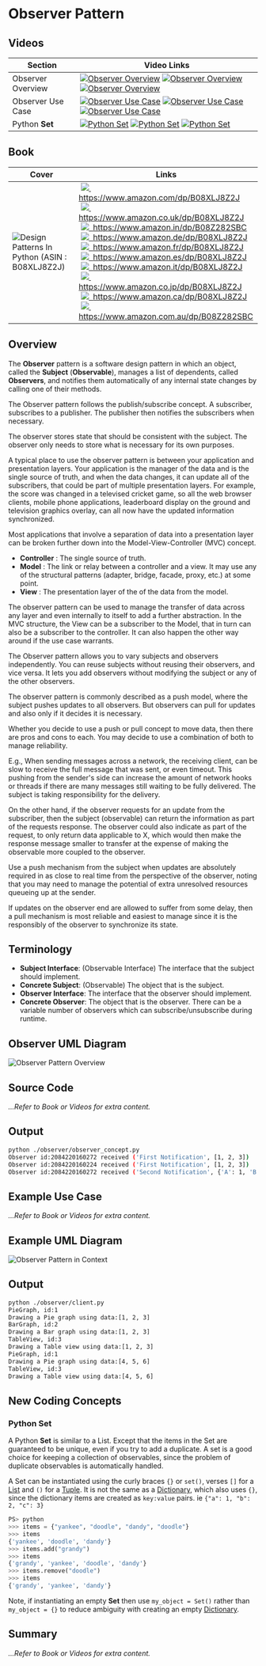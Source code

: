 # Observer Pattern

## Videos

Section | Video Links
-|-
Observer Overview |  <a id="udemyVideoLink" href="https://www.udemy.com/course/design-patterns-in-python/learn/lecture/16397486/?referralCode=7493DBBBF97FF2B0D24D" target="_blank" title="Observer Overview"><img src="/img/udemy_btn_sm.gif" alt="Observer Overview"/></a>&nbsp;<a id="ytVideoLink" href="https://youtu.be/w4d3KUhJbek&list=PLKWUX7aMnlEJzRvCXnwFEdk_WJDNjMDOo" target="_blank" title="Observer Overview"><img src="/img/yt_btn_sm.gif" alt="Observer Overview"/></a>&nbsp;<a id="skillShareVideoLink" href="https://skl.sh/34SM2Xg" target="_blank" title="Observer Overview"><img src="/img/skillshare_btn_sm.gif" alt="Observer Overview"/></a>
Observer Use Case | <a id="udemyVideoLink" href="https://www.udemy.com/course/design-patterns-in-python/learn/lecture/25582772/?referralCode=7493DBBBF97FF2B0D24D" target="_blank" title="Observer Use Case"><img src="/img/udemy_btn_sm.gif" alt="Observer Use Case"/></a>&nbsp;<a id="ytVideoLink" href="https://youtu.be/vCA5ZtP-bII&list=PLKWUX7aMnlEJzRvCXnwFEdk_WJDNjMDOo" target="_blank" title="Observer Use Case"><img src="/img/yt_btn_sm.gif" alt="Observer Use Case"/></a>&nbsp;<a id="skillShareVideoLink" href="https://skl.sh/34SM2Xg" target="_blank" title="Observer Use Case"><img src="/img/skillshare_btn_sm.gif" alt="Observer Use Case"/></a>
Python **Set** | <a id="udemyVideoLink" href="https://www.udemy.com/course/design-patterns-in-python/learn/lecture/25582780/?referralCode=7493DBBBF97FF2B0D24D" target="_blank" title="Python Set"><img src="/img/udemy_btn_sm.gif" alt="Python Set"/></a>&nbsp;<a id="ytVideoLink" href="https://youtu.be/RnF-yEFsZdc&list=PLKWUX7aMnlEJzRvCXnwFEdk_WJDNjMDOo" target="_blank" title="Python Set"><img src="/img/yt_btn_sm.gif" alt="Python Set"/></a>&nbsp;<a id="skillShareVideoLink" href="https://skl.sh/34SM2Xg" target="_blank" title="Python Set"><img src="/img/skillshare_btn_sm.gif" alt="Python Set"/></a>

## Book 

Cover | Links
-|-
![Design Patterns In Python (ASIN : B08XLJ8Z2J)](/img/design_patterns_in_python_book_125x178.jpg) | &nbsp;<a href="https://www.amazon.com/dp/B08XLJ8Z2J"><img src="/img/flag_us.gif">&nbsp; https://www.amazon.com/dp/B08XLJ8Z2J</a><br/>&nbsp;<a href="https://www.amazon.co.uk/dp/B08XLJ8Z2J"><img src="/img/flag_uk.gif">&nbsp; https://www.amazon.co.uk/dp/B08XLJ8Z2J</a><br/>&nbsp;<a href="https://www.amazon.in/dp/B08Z282SBC"><img src="/img/flag_in.gif">&nbsp; https://www.amazon.in/dp/B08Z282SBC</a><br/>&nbsp;<a href="https://www.amazon.de/dp/B08XLJ8Z2J"><img src="/img/flag_de.gif">&nbsp; https://www.amazon.de/dp/B08XLJ8Z2J</a><br/>&nbsp;<a href="https://www.amazon.fr/dp/B08XLJ8Z2J"><img src="/img/flag_fr.gif">&nbsp; https://www.amazon.fr/dp/B08XLJ8Z2J</a><br/>&nbsp;<a href="https://www.amazon.es/dp/B08XLJ8Z2J"><img src="/img/flag_es.gif">&nbsp; https://www.amazon.es/dp/B08XLJ8Z2J</a><br/>&nbsp;<a href="https://www.amazon.it/dp/B08XLJ8Z2J"><img src="/img/flag_it.gif">&nbsp; https://www.amazon.it/dp/B08XLJ8Z2J</a><br/>&nbsp;<a href="https://www.amazon.co.jp/dp/B08XLJ8Z2J"><img src="/img/flag_jp.gif">&nbsp; https://www.amazon.co.jp/dp/B08XLJ8Z2J</a><br/>&nbsp;<a href="https://www.amazon.ca/dp/B08XLJ8Z2J"><img src="/img/flag_ca.gif">&nbsp; https://www.amazon.ca/dp/B08XLJ8Z2J</a><br/>&nbsp;<a href="https://www.amazon.com.au/dp/B08Z282SBC"><img src="/img/flag_au.gif">&nbsp; https://www.amazon.com.au/dp/B08Z282SBC</a>

## Overview

The **Observer** pattern is a software design pattern in which an object, called the **Subject** (**Observable**), manages a list of dependents, called **Observers**, and notifies them automatically of any internal state changes by calling one of their methods. 

The Observer pattern follows the publish/subscribe concept. A subscriber, subscribes to a publisher. The publisher then notifies the subscribers when necessary.

The observer stores state that should be consistent with the subject. The observer only needs to store what is necessary for its own purposes.

A typical place to use the observer pattern is between your application and presentation layers. Your application is the manager of the data and is the single source of truth, and when the data changes, it can update all of the subscribers, that could be part of multiple presentation layers. For example, the score was changed in a televised cricket game, so all the web browser clients, mobile phone applications, leaderboard display on the ground and television graphics overlay, can all now have the updated information synchronized.

Most applications that involve a separation of data into a presentation layer can be broken further down into the Model-View-Controller (MVC) concept.

* **Controller** : The single source of truth.
* **Model** : The link or relay between a controller and a view. It may use any of the structural patterns (adapter, bridge, facade, proxy, etc.) at some point.
* **View** : The presentation layer of the of the data from the model.

The observer pattern can be used to manage the transfer of data across any layer and even internally to itself to add a further abstraction. In the MVC structure, the View can be a subscriber to the Model, that in turn can also be a subscriber to the controller. It can also happen the other way around if the use case warrants. 

The Observer pattern allows you to vary subjects and observers independently. You can reuse subjects without reusing their observers, and vice versa. It lets you add observers without modifying the subject or any of the other observers. 

The observer pattern is commonly described as a push model, where the subject pushes updates to all observers. But observers can pull for updates and also only if it decides it is necessary.

Whether you decide to use a push or pull concept to move data, then there are pros and cons to each. You may decide to use a combination of both to manage reliability.

E.g., When sending messages across a network, the receiving client, can be slow to receive the full message that was sent, or even timeout. This pushing from the sender's side can increase the amount of network hooks or threads if there are many messages still waiting to be fully delivered. The subject is taking responsibility for the delivery.

On the other hand, if the observer requests for an update from the subscriber, then the subject (observable) can return the information as part of the requests response. The observer could also indicate as part of the request, to only return data applicable to X, which would then make the response message smaller to transfer at the expense of making the observable more coupled to the observer.

Use a push mechanism from the subject when updates are absolutely required in as close to real time from the perspective of the observer, noting that you may need to manage the potential of extra unresolved resources queueing up at the sender. 

If updates on the observer end are allowed to suffer from some delay, then a pull mechanism is most reliable and easiest to manage since it is the responsibly of the observer to synchronize its state. 

## Terminology

* **Subject Interface**: (Observable Interface) The interface that the subject should implement.
* **Concrete Subject**: (Observable) The object that is the subject.
* **Observer Interface**: The interface that the observer should implement.
* **Concrete Observer**:  The object that is the observer. There can be a variable number of observers which can subscribe/unsubscribe during runtime.

## Observer UML Diagram

![Observer Pattern Overview](/img/observer_concept.svg)

## Source Code

*...Refer to Book or Videos for extra content.*

## Output

``` bash
python ./observer/observer_concept.py
Observer id:2084220160272 received ('First Notification', [1, 2, 3])
Observer id:2084220160224 received ('First Notification', [1, 2, 3])
Observer id:2084220160272 received ('Second Notification', {'A': 1, 'B': 2, 'C': 3})
```

## Example Use Case

*...Refer to Book or Videos for extra content.*

## Example UML Diagram

![Observer Pattern in Context](/img/observer_example.svg)

## Output

``` bash
python ./observer/client.py
PieGraph, id:1
Drawing a Pie graph using data:[1, 2, 3]
BarGraph, id:2
Drawing a Bar graph using data:[1, 2, 3]
TableView, id:3
Drawing a Table view using data:[1, 2, 3]
PieGraph, id:1
Drawing a Pie graph using data:[4, 5, 6]
TableView, id:3
Drawing a Table view using data:[4, 5, 6]
```

## New Coding Concepts

### Python Set

A Python **Set** is similar to a List. Except that the items in the Set are guaranteed to be unique, even if you try to add a duplicate. A set is a good choice for keeping a collection of observables, since the problem of duplicate observables is automatically handled.

A Set can be instantiated using the curly braces `{}` or `set()`, verses `[]` for a [List](/builder#python-list) and `()` for a [Tuple](/bridge#python-tuple). It is not the same as a [Dictionary](/singleton#python-dictionary), which also uses `{}`, since the dictionary items are created as `key:value` pairs. ie `{"a": 1, "b": 2, "c": 3}`

``` python
PS> python
>>> items = {"yankee", "doodle", "dandy", "doodle"}
>>> items
{'yankee', 'doodle', 'dandy'}
>>> items.add("grandy")
>>> items
{'grandy', 'yankee', 'doodle', 'dandy'}
>>> items.remove("doodle")
>>> items
{'grandy', 'yankee', 'dandy'}
```

Note, if instantiating an empty **Set** then use `my_object = Set()` rather than `my_object = {}` to reduce ambiguity with creating an empty [Dictionary](/singleton#python-dictionary).

## Summary

*...Refer to Book or Videos for extra content.*